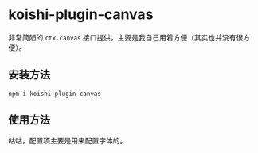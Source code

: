 # koishi-plugin-canvas

非常简陋的 `ctx.canvas` 接口提供，主要是我自己用着方便（其实也并没有很方便）。

## 安装方法

```shell
npm i koishi-plugin-canvas
```

## 使用方法

咕咕，配置项主要是用来配置字体的。